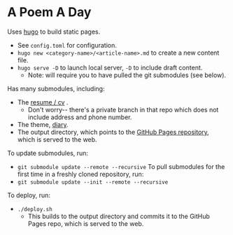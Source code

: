 # A Poem A Day

Uses [hugo](https://gohugo.io/) to build static pages.
- See `config.toml` for configuration.
- `hugo new <category-name>/<article-name>.md` to create a new content file.
- `hugo serve -D` to launch local server, `-D` to include draft content.
    - Note: will require you to have pulled the git submodules (see below).

Has many submodules, including:
- The [resume / cv](https://github.com/yogeshdhamija/cv) .
    - Don't worry-- there's a private branch in that repo which does not include address and phone number.
- The theme, [diary](https://github.com/AmazingRise/hugo-theme-diary).
- The output directory, which points to the [GitHub Pages repository](https://github.com/yogeshdhamija/yogeshdhamija.github.io), which is served to the web.

To update submodules, run:
- `git submodule update --remote --recursive`
To pull submodules for the first time in a freshly cloned repository, run:
- `git submodule update --init --remote --recursive`

To deploy, run:
- `./deploy.sh`
    - This builds to the output directory and commits it to the GitHub Pages repo, which is served to the web.
